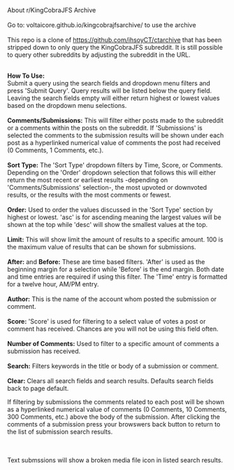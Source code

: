 About r/KingCobraJFS Archive
<br></br>
Go to: voltaicore.github.io/kingcobrajfsarchive/ to use the archive
<br></br>
    This repo is a clone of https://github.com/ihsoyCT/ctarchive that has been stripped down to only query the KingCobraJFS subreddit. It is still possible to query other subreddits by adjusting the subreddit in the URL.
<p>
<b><br>How To Use: </br></b>
Submit a query using the search fields and dropdown menu filters and press 'Submit Query'. Query results will be listed below the query field. Leaving the search fields empty will either return highest or lowest values based on the dropdown menu selections.
<br></br>
<b>Comments/Submissions:</b>
This will filter either posts made to the subreddit or a comments within the posts on the subreddit. If 'Submissions' is selected the comments to the submission results will be shown under each post as a hyperlinked numerical value of comments the post had received (0 Comments, 1 Comments, etc.).
<br></br>
<b>Sort Type:</b>
The 'Sort Type' dropdown filters by Time, Score, or Comments. Depending on the 'Order' dropdown selection that follows this will either return the most recent or earliest results -depending on 'Comments/Submissions' selection-, the most upvoted or downvoted results, or the results with the most comments or fewest.
<br></br>
<b>Order:</b>
Used to order the values discussed in the 'Sort Type' section by highest or lowest. 'asc' is for ascending meaning the largest values will be shown at the top while 'desc' will show the smallest values at the top.
<br></br>
<b>Limit:</b>
This will show limit the amount of results to a specific amount. 100 is the maximum value of results that can be shown for submissions.
<br></br>
<b>After:</b> and <b>Before:</b>
These are time based filters. 'After' is used as the beginning margin for a selection while 'Before' is the end margin. Both date and time entries are required if using this filter. The 'Time' entry is formatted for a twelve hour, AM/PM entry.
<br></br>
<b>Author:</b>
This is the name of the account whom posted the submission or comment.
<br></br>
<b>Score:</b>
'Score' is used for filtering to a select value of votes a post or comment has received. Chances are you will not be using this field often.
<br></br>
<b>Number of Comments:</b>
Used to filter to a specific amount of comments a submission has received.
<br></br>
<b>Search:</b>
Filters keywords in the title or body of a submission or comment.
<br></br>
<b>Clear:</b>
Clears all search fields and search results. Defaults search fields back to page default.
</p>

If filtering by submissions the comments related to each post will be shown as a hyperlinked numerical value of comments  (0 Comments, 10 Comments, 300 Comments, etc.) above the body of the submission. After clicking the comments of a submission press your browswers back button to return to the list of submission search results.

<br></br>
Text submssions will show a broken media file icon in listed search results.

